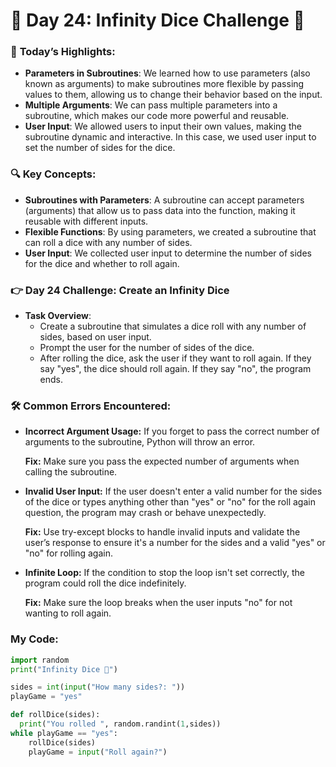 # 🌟 **Day 24: Infinity Dice Challenge** 🎲  

### 🎊 **Today’s Highlights**:  
- **Parameters in Subroutines**: We learned how to use parameters (also known as arguments) to make subroutines more flexible by passing values to them, allowing us to change their behavior based on the input.
- **Multiple Arguments**: We can pass multiple parameters into a subroutine, which makes our code more powerful and reusable.
- **User Input**: We allowed users to input their own values, making the subroutine dynamic and interactive. In this case, we used user input to set the number of sides for the dice.
  
### 🔍 **Key Concepts**:  
- **Subroutines with Parameters**: A subroutine can accept parameters (arguments) that allow us to pass data into the function, making it reusable with different inputs.
- **Flexible Functions**: By using parameters, we created a subroutine that can roll a dice with any number of sides.
- **User Input**: We collected user input to determine the number of sides for the dice and whether to roll again.

### 👉 **Day 24 Challenge**: **Create an Infinity Dice**

- **Task Overview**:
  - Create a subroutine that simulates a dice roll with any number of sides, based on user input.
  - Prompt the user for the number of sides of the dice.
  - After rolling the dice, ask the user if they want to roll again. If they say "yes", the dice should roll again. If they say "no", the program ends.

### 🛠️ Common Errors Encountered:
* **Incorrect Argument Usage:** If you forget to pass the correct number of arguments to the subroutine, Python will throw an error.

  **Fix:** Make sure you pass the expected number of arguments when calling the subroutine.

* **Invalid User Input:** If the user doesn't enter a valid number for the sides of the dice or types anything other than "yes" or "no" for the roll again question, the program may crash or behave unexpectedly.

  **Fix:** Use try-except blocks to handle invalid inputs and validate the user’s response to ensure it's a number for the sides and a valid "yes" or "no" for rolling again.

* **Infinite Loop:** If the condition to stop the loop isn't set correctly, the program could roll the dice indefinitely.

  **Fix:** Make sure the loop breaks when the user inputs "no" for not wanting to roll again.


### **My Code**:  
```python
import random
print("Infinity Dice 🎲")

sides = int(input("How many sides?: "))
playGame = "yes"

def rollDice(sides):
  print("You rolled ", random.randint(1,sides))
while playGame == "yes":
    rollDice(sides)
    playGame = input("Roll again?")
  
